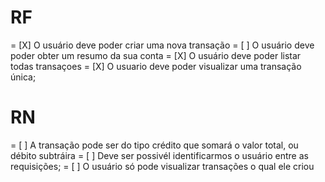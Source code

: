 # RF

= [X] O usuário deve poder criar uma nova transação
= [ ] O usuário deve poder obter um resumo da sua conta
= [X] O usuário deve poder listar todas transaçoes
= [X] O usuario deve poder visualizar uma transação única;

# RN

= [ ] A transação pode ser do tipo crédito que somará o valor total, ou débito subtráira
= [ ] Deve ser possivél identificarmos o usuário entre as requisições;
= [ ] O usuário só pode visualizar transações o qual ele criou